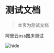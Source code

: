 # 测试文档

> 本页为测试文档

阿里云oss图床测试

![hide](hhttps://hidetoxic01.oss-cn-hangzhou.aliyuncs.com/hide-favi.png)